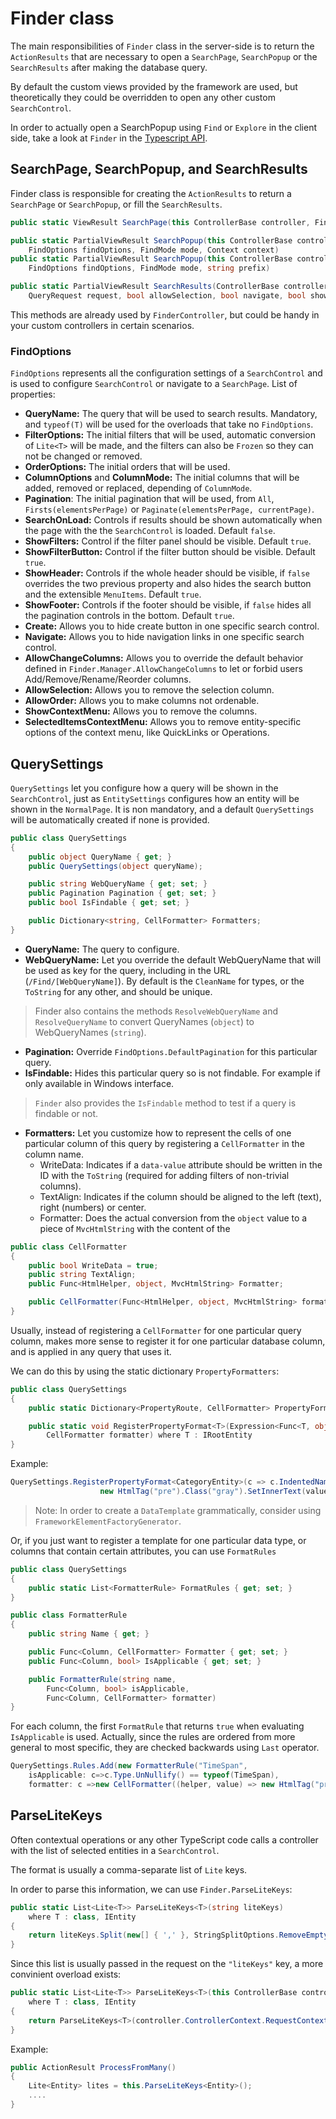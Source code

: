 ﻿# Finder class

The main responsibilities of `Finder` class in the server-side is to return the `ActionResults` that are necessary to open a `SearchPage`, `SearchPopup` or the `SearchResults` after making the database query. 

By default the custom views provided by the framework are used, but theoretically they could be overridden to open any other custom  `SearchControl`.

In order to actually open a SearchPopup using `Find` or `Explore` in the client side, take a look at `Finder` in the [Typescript API](...\Signum\Scripts\Finder.md).

## SearchPage, SearchPopup, and SearchResults

Finder class is responsible for creating the `ActionResults` to return a `SearchPage` or `SearchPopup`, or fill the `SearchResults`.

```C#
public static ViewResult SearchPage(this ControllerBase controller, FindOptions findOptions)

public static PartialViewResult SearchPopup(this ControllerBase controller, 
	FindOptions findOptions, FindMode mode, Context context)
public static PartialViewResult SearchPopup(this ControllerBase controller, 
	FindOptions findOptions, FindMode mode, string prefix)

public static PartialViewResult SearchResults(ControllerBase controller, 
	QueryRequest request, bool allowSelection, bool navigate, bool showFooter, string prefix)
```

This methods are already used by `FinderController`, but could be handy in your custom controllers in certain scenarios. 

### FindOptions

`FindOptions` represents all the configuration settings of a `SearchControl` and is used to configure `SearchControl` or navigate to a `SearchPage`. List of properties: 

* **QueryName:** The query that will be used to search results. Mandatory, and `typeof(T)` will be used for the overloads that take no `FindOptions`. 
* **FilterOptions:** The initial filters that will be used, automatic conversion of `Lite<T>` will be made, and the filters can also be `Frozen` so they can not be changed or removed. 
* **OrderOptions:** The initial orders that will be used.  
* **ColumnOptions** and **ColumnMode:** The initial columns that will be added, removed or replaced, depending of `ColumnMode`.  
* **Pagination**: The initial pagination that will be used, from `All`, `Firsts(elementsPerPage)` or `Paginate(elementsPerPage, currentPage)`.  
* **SearchOnLoad:** Controls if results should be shown automatically when the page with the the `SearchControl` is loaded. Default `false`.
* **ShowFilters:** Control if the filter panel should be visible. Default `true`.
* **ShowFilterButton:** Control if the filter button should be visible. Default `true`.
* **ShowHeader:** Controls if the whole header should be visible, if `false` overrides the two previous property and also hides the search button and the extensible `MenuItems`. Default `true`.
* **ShowFooter:** Controls if the footer should be visible, if `false` hides all the pagination controls in the bottom. Default `true`.  
* **Create:** Allows you to hide create button in one specific search control. 
* **Navigate:** Allows you to hide navigation links in one specific search control.
* **AllowChangeColumns:** Allows you to override the default behavior defined in `Finder.Manager.AllowChangeColumns` to let or forbid users Add/Remove/Rename/Reorder columns. 
* **AllowSelection:** Allows you to remove the selection column. 
* **AllowOrder:** Allows you to make columns not ordenable. 
* **ShowContextMenu:** Allows you to remove the columns.
* **SelectedItemsContextMenu:** Allows you to remove entity-specific options of the context menu, like QuickLinks or Operations.  



## QuerySettings


`QuerySettings` let you configure how a query will be shown in the `SearchControl`, just as `EntitySettings` configures how an entity will be shown in the `NormalPage`. It is non mandatory, and a default `QuerySettings` will be automatically created if none is provided. 

```C#
public class QuerySettings
{
    public object QueryName { get; }
    public QuerySettings(object queryName);

    public string WebQueryName { get; set; }
    public Pagination Pagination { get; set; }
    public bool IsFindable { get; set; } 

    public Dictionary<string, CellFormatter> Formatters;  
}
```

* **QueryName:** The query to configure.
* **WebQueryName:** Let you override the default WebQueryName that will be used as key for the query, including in the URL (`/Find/[WebQueryName]`). By default is the `CleanName` for types, or the `ToString` for any other, and should be unique. 

> Finder also contains the methods `ResolveWebQueryName` and `ResolveQueryName` to convert QueryNames (`object`)  to WebQueryNames (`string`).

* **Pagination:** Override `FindOptions.DefaultPagination` for this particular query. 
* **IsFindable:** Hides this particular query so is not findable. For example if only available in Windows interface. 

> `Finder` also provides the `IsFindable` method to test if a query is findable or not. 

* **Formatters:** Let you customize how to represent the cells of one particular column of this query by registering a `CellFormatter` in the column name.
	* WriteData: Indicates if a `data-value` attribute should be written in the ID with the `ToString` (required for adding filters of non-trivial columns).
	* TextAlign: Indicates if the column should be aligned to the left (text), right (numbers) or center. 
	* Formatter:  Does the actual conversion from the `object` value to a piece of `MvcHtmlString` with the content of the 

```C#
public class CellFormatter
{
    public bool WriteData = true;
    public string TextAlign;
    public Func<HtmlHelper, object, MvcHtmlString> Formatter; 

    public CellFormatter(Func<HtmlHelper, object, MvcHtmlString> formatter); 
}
```

Usually, instead of registering a `CellFormatter` for one particular query column, makes more sense to register it for one particular database column, and is applied in any query that uses it. 

We can do this by using the static dictionary `PropertyFormatters`: 

```C#
public class QuerySettings
{
    public static Dictionary<PropertyRoute, CellFormatter> PropertyFormatters { get; set; }

    public static void RegisterPropertyFormat<T>(Expression<Func<T, object>> propertyRoute, 
		CellFormatter formatter) where T : IRootEntity
}
```

Example: 

```C#
QuerySettings.RegisterPropertyFormat<CategoryEntity>(c => c.IndentedName, new CellFormatter((helper, value) =>
                    new HtmlTag("pre").Class("gray").SetInnerText(value.ToString())));
```

> Note: In order to create a `DataTemplate` grammatically, consider using `FrameworkElementFactoryGenerator`. 


Or, if you just want to register a template for one particular data type, or columns that contain certain attributes, you can use `FormatRules`

```C#
public class QuerySettings
{
    public static List<FormatterRule> FormatRules { get; set; }
}

public class FormatterRule
{
    public string Name { get; }

    public Func<Column, CellFormatter> Formatter { get; set; }
    public Func<Column, bool> IsApplicable { get; set; }

    public FormatterRule(string name, 
		Func<Column, bool> isApplicable, 
		Func<Column, CellFormatter> formatter)
}
```

For each column, the first `FormatRule` that returns `true` when evaluating `IsApplicable` is used. Actually, since the rules are ordered from more general to most specific, they are checked backwards using `Last` operator.

```C#
QuerySettings.Rules.Add(new FormatterRule("TimeSpan", 
	isApplicable: c=>c.Type.UnNullify() == typeof(TimeSpan), 
	formatter: c =>new CellFormatter((helper, value) => new HtmlTag("pre").Class("gray").SetInnerText(value.ToString())))),
```

## ParseLiteKeys

Often contextual operations or any other TypeScript code calls a controller with the list of selected entities in a `SearchControl`.

The format is usually a comma-separate list of `Lite` keys. 

In order to parse this information, we can use `Finder.ParseLiteKeys`: 


```C#
public static List<Lite<T>> ParseLiteKeys<T>(string liteKeys) 
	where T : class, IEntity
{
    return liteKeys.Split(new[] { ',' }, StringSplitOptions.RemoveEmptyEntries).Select(Lite.Parse<T>).ToList();
}
```

Since this list is usually passed in the request on the `"liteKeys"` key, a more convinient overload exists: 

```C#
public static List<Lite<T>> ParseLiteKeys<T>(this ControllerBase controller) 
	where T : class, IEntity
{
    return ParseLiteKeys<T>(controller.ControllerContext.RequestContext.HttpContext.Request["liteKeys"]);
}
```

Example: 
```C#
public ActionResult ProcessFromMany()
{
    Lite<Entity> lites = this.ParseLiteKeys<Entity>();
    ....
}
```




